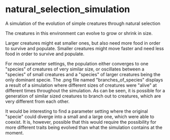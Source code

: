 # natural_selection_simulation
A simulation of the evolution of simple creatures through natural selection

The creatures in this environment can evolve to grow or shrink in size. 

Larger creatures might eat smaller ones, but also need more food in order to survive and populate.
Smaller creatures might move faster and need less food in order to survive and populate.

For most parameter settings, the population either converges to one "species" of creatures of very similar size,
or oscillates between a "species" of small creatures and a "species" of larger creatures being the only dominant specie.
The .png file named "branches_of_species" displays a result of a simulation where different sizes of creatures were "alive" at different times throughout the simulation. As can be seen, it is possible for a generation of similar sized creatures to branch out to creatures, which are very different from each other.

It would be interesting to find a parameter setting where the original "specie" could diverge into a small and a large one,
which were able to coexist. It is, however, possible that this would require the possibility for more different traits being
evolved than what the simulation contains at the moment.

